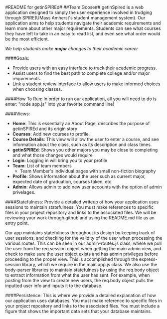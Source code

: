 #README for getinSPIREd#
##Team Goose##
getInSpired is a web application designed to simply the user experience involved in trudging through SPIRE(UMass Amherst's student management system).
Our application aims to help students navigate their academic requirements and learn more about other major requirements. Students can see what courses they have left to take in an easy to read list, and even see what order would be the most efficient.

_We help_ _students_ _make_ _**major**_ _changes_ _to_ _their_ _academic career_

####Goals:
* Provide users with an easy interface to track their academic progress.
* Assist users to find the best path to complete college and/or major requirements.
* Link a student review interface to allow users to make informed choices when choosing classes.

####How To Run:
In order to run our application, all you will need to do is enter: "node app.js" into your favorite command line! 

####Views:
* **Home**: This is essentially an About Page, describes the purpose of getinSPIREd and its origin story
* **Courses**: Add new courses to profile. 
* **Course Details**: This view will allow the user to enter a course, and see information about the class, such as its description and class times.
* **getinSPIREd**: Shows you other majors you may be close to completing and what those changes would require
* **Login**: Logging in will bring you to your profile
* **Team**: List of team members
  * Team Member's individual pages with small non-fiction biography
* **Profile**: Shows information about the user such as current major, expected date of graduation, courses taken, etc.
* **Admin**: Allows admin to add new user accounts with the option of admin privelages.

####Statefulness:
Provide a detailed writeup of how your application uses sessions to maintain statefulness. You must make references to specific files in your project repository and links to the associated files. We will be reviewing your work through github and using the README.md file as an entry point.

Our app maintains statefulness throughout its design by keeping track of user sessions, and checking for the validity of the user when processing the various routes. This can be seen in our admin-routes.js class, where we pull the user from the req.session object when getting the main admin view, and check to make sure the user object exists and has admin privileges before proceeding to the proper view. This is accomplished through the express-session library, which we require in the main app.js class. We also use the body-parser libraries to maintain statefulness by using the req.body object to extract information from what the user has sent. For example, when posting from the view to create new users, the req.body object pulls the inputted user info and inputs it to the database. 

####Persistence:
This is where we provide a detailed explanation of how our application uses databases. You must make reference to specific files in your project repository and links to the associated files. You must include a figure that shows the important data sets that your database maintains. 
